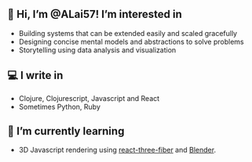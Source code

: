 👋 **Hi, I’m @ALai57! I’m interested in**   
--
   - Building systems that can be extended easily and scaled gracefully
   - Designing concise mental models and abstractions to solve problems
   - Storytelling using data analysis and visualization   
  
💻 I write in 
--
- Clojure, Clojurescript, Javascript and React 
- Sometimes Python, Ruby

🌱 I’m currently learning
--
- 3D Javascript rendering using [react-three-fiber](https://github.com/pmndrs/react-three-fiber) and [Blender](https://www.blender.org/).


<!---
ALai57/ALai57 is a ✨ special ✨ repository because its `README.md` (this file) appears on your GitHub profile.
You can click the Preview link to take a look at your changes.
--->
